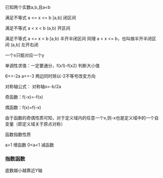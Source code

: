 已知两个实数a,b,且a<b



满足不等式   a <= x <= b 	 [a,b]   闭区间

满足不等式   a < x < b 	 (a,b) 开区间

满足不等式  a <= x < b	[a,b) 半开半闭区间  同理  a < x <= b，也叫做半开半闭区间 (a,b]  左开右闭

一个x只能对应一个y

单调性求值：一定要通分，f(x1)-f(x2) 判断大小值

6<=-2a   a<=-3   两边同时除以-2不等号改变方向

对称轴公式： 对称轴x=-b/2a

奇函数：f(-x)=-f(x)

偶函数：f(x)=f(-x)

由于函数的奇偶性质可知，对于定义域内的任意一个x,则-x也是定义域中的一个自变量（即定义域关于原点对称）





函数指数性质

a>1 增函数   0<a<1 减函数



### 指数函数

底数越小越靠近Y轴